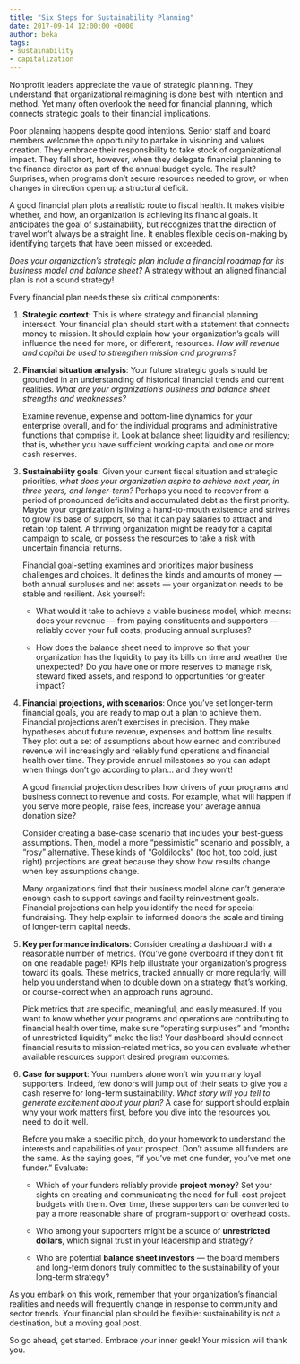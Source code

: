 ```yaml
---
title: "Six Steps for Sustainability Planning"
date: 2017-09-14 12:00:00 +0000
author: beka
tags:
- sustainability
- capitalization
---
```

Nonprofit leaders appreciate the value of strategic planning. They understand that organizational reimagining is done best with intention and method. Yet many often overlook the need for financial planning, which connects strategic goals to their financial implications. 

Poor planning happens despite good intentions. Senior staff and board members welcome the opportunity to partake in visioning and values creation. They embrace their responsibility to take stock of organizational impact. They fall short, however, when they delegate financial planning to the finance director as part of the annual budget cycle. The result? Surprises, when programs don&rsquo;t secure resources needed to grow, or when changes in direction open up a structural deficit.

A good financial plan plots a realistic route to fiscal health. It makes visible whether, and how, an organization is achieving its financial goals. It anticipates the goal of sustainability, but recognizes that the direction of travel won&rsquo;t always be a straight line. It enables flexible decision-making by identifying targets that have been missed or exceeded. 

_Does your organization&rsquo;s strategic plan include a financial roadmap for its business model and balance sheet?_ A strategy without an aligned financial plan is not a sound strategy!

Every financial plan needs these six critical components:

1. __Strategic context__: This is where strategy and financial planning intersect. Your financial plan should start with a statement that connects money to mission. It should explain how your organization&rsquo;s goals will influence the need for more, or different, resources. _How will revenue and capital be used to strengthen mission and programs?_

2. __Financial situation analysis__: Your future strategic goals should be grounded in an understanding of historical financial trends and current realities. _What are your organization&rsquo;s business and balance sheet strengths and weaknesses?_

    Examine revenue, expense and bottom-line dynamics for your enterprise overall, and for the individual programs and administrative functions that comprise it. Look at balance sheet liquidity and resiliency; that is, whether you have sufficient working capital and one or more cash reserves.

3. __Sustainability goals__: Given your current fiscal situation and strategic priorities, _what does your organization aspire to achieve next year, in three years, and longer-term?_ Perhaps you need to recover from a period of pronounced deficits and accumulated debt as the first priority. Maybe your organization is living a hand-to-mouth existence and strives to grow its base of support, so that it can pay salaries to attract and retain top talent. A thriving organization might be ready for a capital campaign to scale, or possess the resources to take a risk with uncertain financial returns. 

    Financial goal-setting examines and prioritizes major business challenges and choices. It defines the kinds and amounts of money &mdash; both annual surpluses and net assets &mdash; your organization needs to be stable and resilient. Ask yourself:

    - What would it take to achieve a viable business model, which means: does your revenue &mdash; from paying constituents and supporters &mdash; reliably cover your full costs, producing annual surpluses?

    - How does the balance sheet need to improve so that your organization has the liquidity to pay its bills on time and weather the unexpected? Do you have one or more reserves to manage risk, steward fixed assets, and respond to opportunities for greater impact? 

4. __Financial projections, with scenarios__: Once you&rsquo;ve set longer-term financial goals, you are ready to map out a plan to achieve them. Financial projections aren&rsquo;t exercises in precision. They make hypotheses about future revenue, expenses and bottom line results. They plot out a set of assumptions about how earned and contributed revenue will increasingly and reliably fund operations and financial health over time. They provide annual milestones so you can adapt when things don&rsquo;t go according to plan… and they won&rsquo;t!

    A good financial projection describes how drivers of your programs and business connect to revenue and costs. For example, what will happen if you serve more people, raise fees, increase your average annual donation size? 

    Consider creating a base-case scenario that includes your best-guess assumptions. Then, model a more &ldquo;pessimistic&rdquo; scenario and possibly, a &ldquo;rosy&rdquo; alternative. These kinds of &ldquo;Goldilocks&rdquo; (too hot, too cold, just right) projections are great because they show how results change when key assumptions change. 

    Many organizations find that their business model alone can&rsquo;t generate enough cash to support savings and facility reinvestment goals. Financial projections can help you identify the need for special fundraising. They help explain to informed donors the scale and timing of longer-term capital needs. 

5. __Key performance indicators__: Consider creating a dashboard with a reasonable number of metrics. (You&rsquo;ve gone overboard if they don&rsquo;t fit on one readable page!) KPIs help illustrate your organization&rsquo;s progress toward its goals. These metrics, tracked annually or more regularly, will help you understand when to double down on a strategy that&rsquo;s working, or course-correct when an approach runs aground. 

    Pick metrics that are specific, meaningful, and easily measured. If you want to know whether your programs and operations are contributing to financial health over time, make sure &ldquo;operating surpluses&rdquo; and &ldquo;months of unrestricted liquidity&rdquo; make the list! Your dashboard should connect financial results to mission-related metrics, so you can evaluate whether available resources support desired program outcomes. 

6. __Case for support__: Your numbers alone won&rsquo;t win you many loyal supporters. Indeed, few donors will jump out of their seats to give you a cash reserve for long-term sustainability. _What story will you tell to generate excitement about your plan?_ A case for support should explain why your work matters first, before you dive into the resources you need to do it well. 

    Before you make a specific pitch, do your homework to understand the interests and capabilities of your prospect. Don&rsquo;t assume all funders are the same. As the saying goes, &ldquo;if you&rsquo;ve met one funder, you&rsquo;ve met one funder.&rdquo; Evaluate: 

    - Which of your funders reliably provide __project money__? Set your sights on creating and communicating the need for full-cost project budgets with them. Over time, these supporters can be converted to pay a more reasonable share of program-support or overhead costs.

    - Who among your supporters might be a source of __unrestricted dollars__, which signal trust in your leadership and strategy?

    - Who are potential __balance sheet investors__ &mdash; the board members and long-term donors truly committed to the sustainability of your long-term strategy? 
     
As you embark on this work, remember that your organization&rsquo;s financial realities and needs will frequently change in response to community and sector trends. Your financial plan should be flexible: sustainability is not a destination, but a moving goal post. 

So go ahead, get started. Embrace your inner geek! Your mission will thank you. 



